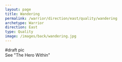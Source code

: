 ```yaml
---
layout: page
title: Wandering
permalink: /warrior/direction/east/quality/wandering
archetype: Warrior
direction: East
type: Quality
image: /images/back/wandering.jpg
---
```

#draft pic  
See "The Hero Within"
